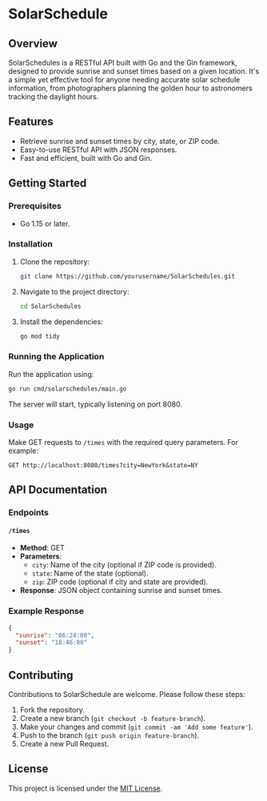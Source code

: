 # SolarSchedule

## Overview
SolarSchedules is a RESTful API built with Go and the Gin framework, designed to provide sunrise and sunset times based on a given location. It's a simple yet effective tool for anyone needing accurate solar schedule information, from photographers planning the golden hour to astronomers tracking the daylight hours.

## Features
- Retrieve sunrise and sunset times by city, state, or ZIP code.
- Easy-to-use RESTful API with JSON responses.
- Fast and efficient, built with Go and Gin.

## Getting Started

### Prerequisites
- Go 1.15 or later.

### Installation
1. Clone the repository:
   ```sh
   git clone https://github.com/yourusername/SolarSchedules.git
2. Navigate to the project directory:
   ```sh
   cd SolarSchedules
   ```
3. Install the dependencies:
   ```sh
   go mod tidy
   ```

### Running the Application
Run the application using:
```sh
go run cmd/solarschedules/main.go
```
The server will start, typically listening on port 8080.

### Usage
Make GET requests to `/times` with the required query parameters. For example:
```
GET http://localhost:8080/times?city=NewYork&state=NY
```

## API Documentation
### Endpoints
#### `/times`
- **Method**: GET
- **Parameters**:
    - `city`: Name of the city (optional if ZIP code is provided).
    - `state`: Name of the state (optional).
    - `zip`: ZIP code (optional if city and state are provided).
- **Response**: JSON object containing sunrise and sunset times.

### Example Response
```json
{
  "sunrise": "06:24:00",
  "sunset": "18:46:00"
}
```

## Contributing
Contributions to SolarSchedule are welcome. Please follow these steps:
1. Fork the repository.
2. Create a new branch (`git checkout -b feature-branch`).
3. Make your changes and commit (`git commit -am 'Add some feature'`).
4. Push to the branch (`git push origin feature-branch`).
5. Create a new Pull Request.

## License
This project is licensed under the [MIT License](LICENSE).
